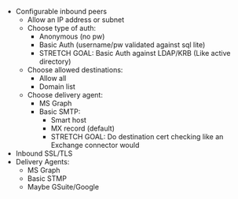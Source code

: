  * Configurable inbound peers
    * Allow an IP address or subnet
    * Choose type of auth: 
      * Anonymous (no pw)
      * Basic Auth (username/pw validated against sql lite)
      * STRETCH GOAL: Basic Auth against LDAP/KRB (Like active directory)
    * Choose allowed destinations:
      * Allow all
      * Domain list
    * Choose delivery agent:
      * MS Graph
      * Basic SMTP:
        * Smart host
        * MX record (default)
        * STRETCH GOAL: Do destination cert checking like an Exchange connector would
* Inbound SSL/TLS
* Delivery Agents:
    * MS Graph
    * Basic STMP
    * Maybe GSuite/Google